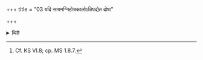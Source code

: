+++
title = "03 यदि सायमग्निहोत्रकालोऽतिपद्येत दोषा"

+++

<details><summary>थिते</summary>

3. If the time of the evening Agnihotra has passed, having performed a libation which brings the (correct) time with doṣā vastor namaḥ svāhā; then having placed (deposited) the usual Agnihotra(-milk) (near the fire), having sat without breathing as long as one can hold the breath, having then breathed, then having offered (the Agnihotra in the usual manner), one should stand near (the fire praising it) with bhūrbhuvaḥ svaḥ[^1]   



[^1]: Cf. KS VI.8; cp. MS 1.8.7.
</details>
